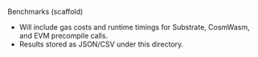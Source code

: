 Benchmarks (scaffold)
- Will include gas costs and runtime timings for Substrate, CosmWasm, and EVM precompile calls.
- Results stored as JSON/CSV under this directory.

